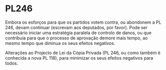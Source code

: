 PL246
=====

Embora os esforços para que os partidos votem contra, ou abondonem a PL 246,
devam continuar (escrevam aos deputados, por favor). Pode ser necessário iniciar
uma estratégia paralela de controlo de danos, ou que contribuia para
que o processo de aprovação demore mais tempo, ao mesmo tempo que diminua os
seus efeitos negativos.

Alterações ao Projecto de Lei da Cópia Privada (PL 246, ou como também é
conhecida a nova PL 118), para minimizar os seus efeitos negativos para todos.
